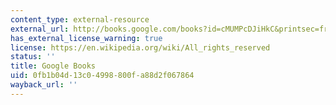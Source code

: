 ```yaml
---
content_type: external-resource
external_url: http://books.google.com/books?id=cMUMPcDJiHkC&printsec=frontcover
has_external_license_warning: true
license: https://en.wikipedia.org/wiki/All_rights_reserved
status: ''
title: Google Books
uid: 0fb1b04d-13c0-4998-800f-a88d2f067864
wayback_url: ''
---
```

